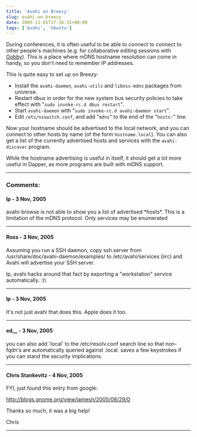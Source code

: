 ```yaml
---
title: 'Avahi on Breezy'
slug: avahi-on-breezy
date: 2005-11-01T17:38:15+08:00
tags: ['Avahi', 'Ubuntu']
---
```


During conferences, it is often useful to be able to connect to connect
to other people\'s machines (e.g. for collaborative editing sessions
with [Gobby](http://gobby.0x539.de/)). This is a place where mDNS
hostname resolution can come in handy, so you don\'t need to remember IP
addresses.

This is quite easy to set up on Breezy:

-   Install the `avahi-daemon`, `avahi-utils` and `libnss-mdns` packages
    from universe.
-   Restart dbus in order for the new system bus security policies to
    take effect with \"`sudo invoke-rc.d dbus restart`\".
-   Start `avahi-daemon` with \"`sudo invoke-rc.d avahi-daemon start`\".
-   Edit `/etc/nsswitch.conf`, and add \"`mdns`\" to the end of the
    \"`hosts:`\" line.

Now your hostname should be advertised to the local network, and you can
connect to other hosts by name (of the form `hostname.local`). You can
also get a list of the currently advertised hosts and services with the
`avahi-discover` program.

While the hostname advertising is useful in itself, it should get a lot
more useful in Dapper, as more programs are built with mDNS support.

---
### Comments:
#### lp - <time datetime="2005-11-02 02:02:48">3 Nov, 2005</time>

avahi-browse is not able to show you a list of advertised \*hosts\*.
This is a limitation of the mDNS protocol. Only services may be
enumerated

---
#### Ross - <time datetime="2005-11-02 03:17:04">3 Nov, 2005</time>

Assuming you run a SSH daemon, copy ssh.server from
/usr/share/doc/avahi-daemon/examples/ to /etc/avahi/services (iirc) and
Avahi will advertise your SSH server.

lp, avahi hacks around that fact by exporting a \"workstation\" service
automatically. :)\

---
#### lp - <time datetime="2005-11-02 07:35:43">3 Nov, 2005</time>

It\'s not just avahi that does this. Apple does it too.

---
#### ed__ - <time datetime="2005-11-02 15:42:36">3 Nov, 2005</time>

you can also add \'local\' to the /etc/resolv.conf search line so that
non-fqdn\'s are automatically queried against .local. saves a few
keystrokes if you can stand the security implications.

---
#### Chris Stankevitz - <time datetime="2005-11-03 11:21:25">4 Nov, 2005</time>

FYI, just found this entry from google:

<http://blogs.gnome.org/view/jamesh/2005/08/29/0>

Thanks so much, it was a big help!

Chris

---
